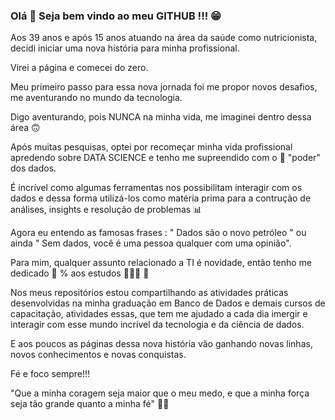 ### Olá 👋 Seja bem vindo ao meu GITHUB !!! 😁


Aos 39 anos e após 15 anos atuando na área da saúde como nutricionista, decidi iniciar uma nova história para minha profissional.

Virei a página e comecei do zero.

Meu primeiro passo para essa nova jornada foi me propor novos desafios, me aventurando no mundo da tecnologia.

Digo aventurando, pois NUNCA na minha vida, me imaginei dentro dessa área 🙃

Após muitas pesquisas, optei por recomeçar minha vida profissional apredendo sobre DATA SCIENCE e tenho me supreendido com o 💪 "poder" dos dados.

É incrível como algumas ferramentas nos possibilitam interagir com os dados e dessa forma utilizá-los como matéria prima para a contrução de análises, insights e resolução de problemas 📊

Agora eu entendo as famosas frases : " Dados são o novo petróleo "  ou ainda " Sem dados, você é uma pessoa qualquer com uma opinião".
 
Para mim, qualquer assunto relacionado a TI é novidade, então tenho me dedicado 💯 % aos estudos 👩🏻‍💻 📖

Nos meus repositórios estou compartilhando as atividades práticas desenvolvidas na minha graduação em Banco de Dados e demais cursos de capacitação, atividades essas, que tem me ajudado a cada dia imergir e interagir com esse mundo incrível da tecnologia e da ciência de dados.

E aos poucos as páginas dessa nova história vão ganhando novas linhas, novos conhecimentos e novas conquistas.

Fé e foco sempre!!!

"Que a minha coragem seja maior que o meu medo, e que a minha força seja tão grande quanto a minha fé" 🙌🏻
